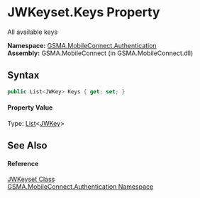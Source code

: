 JWKeyset.Keys Property
======================
All available keys

**Namespace:** [GSMA.MobileConnect.Authentication][1]  
**Assembly:** GSMA.MobileConnect (in GSMA.MobileConnect.dll)

Syntax
------

```csharp
public List<JWKey> Keys { get; set; }
```

#### Property Value
Type: [List][2]&lt;[JWKey][3]>

See Also
--------

#### Reference
[JWKeyset Class][4]  
[GSMA.MobileConnect.Authentication Namespace][1]  

[1]: ../README.md
[2]: http://msdn.microsoft.com/en-us/library/6sh2ey19
[3]: ../JWKey/README.md
[4]: README.md
[5]: ../../_icons/Help.png